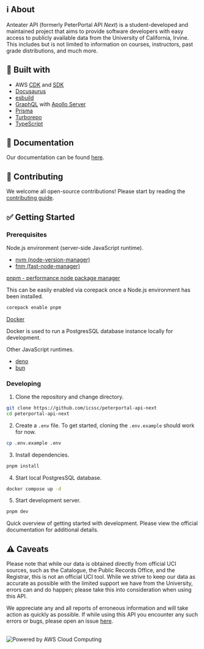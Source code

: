 ## ℹ️ About

Anteater API (formerly PeterPortal API _Next_) is a student-developed and maintained project that aims to provide software developers with easy access to publicly available data from the University of California, Irvine. This includes but is not limited to information on courses, instructors, past grade distributions, and much more.

## 🔨 Built with

- AWS [CDK](https://aws.amazon.com/cdk/) and [SDK](https://aws.amazon.com/sdk-for-javascript/)
- [Docusaurus](https://docusaurus.io/)
- [esbuild](https://esbuild.github.io/)
- [GraphQL](https://graphql.org/) with [Apollo Server](https://www.apollographql.com/docs/apollo-server/)
- [Prisma](https://www.prisma.io/)
- [Turborepo](https://turbo.build/repo/)
- [TypeScript](https://www.typescriptlang.org/)

## 📖 Documentation

Our documentation can be found [here](https://docs.icssc.club/anteaterapi).

## 🤝 Contributing

We welcome all open-source contributions! Please start by reading the [contributing guide](CONTRIBUTING.md).

## ✅ Getting Started

### Prerequisites

Node.js environment (server-side JavaScript runtime).

- [nvm (node-version-manager)](https://github.com/nvm-sh/nvm)
- [fnm (fast-node-manager)](https://github.com/Schniz/fnm)

[pnpm - performance node package manager](https://pnpm.io/installation#using-corepack)

This can be easily enabled via corepack once a Node.js environment has been installed.

```sh
corepack enable pnpm
```

[Docker](https://docs.docker.com/compose/install/)

Docker is used to run a PostgresSQL database instance locally for development.

Other JavaScript runtimes.

- [deno](https://docs.deno.com/runtime/manual/getting_started/installation)
- [bun](https://bun.sh/docs/installation)

### Developing

1. Clone the repository and change directory.

```sh
git clone https://github.com/icssc/peterportal-api-next
cd peterportal-api-next
```

2. Create a `.env` file. To get started, cloning the `.env.example` should work for now.

```sh
cp .env.example .env
```

3. Install dependencies.

```sh
pnpm install
```

4. Start local PostgresSQL database.

```sh
docker compose up -d
```

5. Start development server.

```sh
pnpm dev
```

Quick overview of getting started with development. Please view the official documentation for
additional details.

## ⚠️ Caveats

Please note that while our data is obtained directly from official UCI sources, such as the Catalogue, the Public Records Office, and the Registrar, this is not an official UCI tool. While we strive to keep our data as accurate as possible with the limited support we have from the University, errors can and do happen; please take this into consideration when using this API.

We appreciate any and all reports of erroneous information and will take action as quickly as possible. If while using this API you encounter any such errors or bugs, please open an issue [here](https://github.com/icssc/peterportal-api-next/issues/new).

<br />

<picture>
  <source media="(prefers-color-scheme: dark)" srcset="https://d0.awsstatic.com/logos/powered-by-aws-white.png">
  <source media="(prefers-color-scheme: light)" srcset="https://d0.awsstatic.com/logos/powered-by-aws.png">
  <img alt="Powered by AWS Cloud Computing" src="https://d0.awsstatic.com/logos/powered-by-aws.
png">
</picture>
